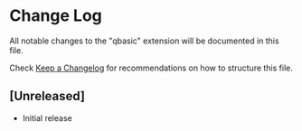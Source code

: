 # Change Log

All notable changes to the "qbasic" extension will be documented in this file.

Check [Keep a Changelog](http://keepachangelog.com/) for recommendations on how to structure this file.

## [Unreleased]

- Initial release